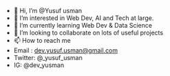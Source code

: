 - 👋 Hi, I’m @Yusuf usman
- 👀 I’m interested in Web Dev, AI and Tech at large.
- 🌱 I’m currently learning Web Dev & Data Science
- 💞️ I’m looking to collaborate on lots of useful projects
- 📫 How to reach me
-  Email : dev.yusuf.usman@gmail.com
- Twitter: @_yusuf_usman
- IG: @dev_yusman

<!---
Y-usman/Y-usman is a ✨ special ✨ repository because its `README.md` (this file) appears on your GitHub profile.
You can click the Preview link to take a look at your changes.
--->
